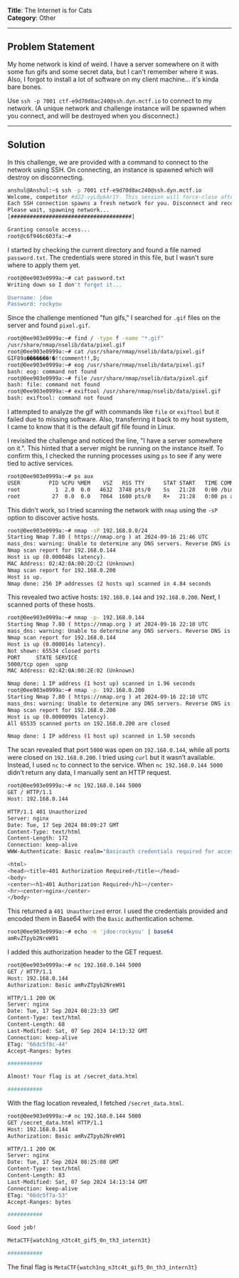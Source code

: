 **Title**: The Internet is for Cats  
**Category**: Other

---

## **Problem Statement**

My home network is kind of weird. I have a server somewhere on it with some fun gifs and some secret data, but I can't remember where it was. Also, I forgot to install a lot of software on my client machine... it's kinda bare bones.

Use `ssh -p 7001 ctf-e9d70d8ac240@ssh.dyn.mctf.io` to connect to my network. (A unique network and challenge instance will be spawned when you connect, and will be destroyed when you disconnect.)

---

## **Solution**

In this challenge, we are provided with a command to connect to the network using SSH. On connecting, an instance is spawned which will destroy on disconnecting.

```sh
anshul@Anshul:~$ ssh -p 7001 ctf-e9d70d8ac240@ssh.dyn.mctf.io
Welcome, competitor #d22-vyL0pkAr1Y. This session will force-close after 40 minutes.
Each SSH connection spawns a fresh network for you. Disconnect and reconnect to make a new network.
Please wait, spawning network...
[######################################]

Granting console access...
root@c6f946c603fa:~#
```

I started by checking the current directory and found a file named `password.txt`. The credentials were stored in this file, but I wasn't sure where to apply them yet.

```sh
root@0ee903e0999a:~# cat password.txt
Writing down so I don't forget it...

Username: jdoe
Password: rockyou
```

Since the challenge mentioned "fun gifs," I searched for `.gif` files on the server and found `pixel.gif`. 

```sh
root@0ee903e0999a:~# find / -type f -name "*.gif"
/usr/share/nmap/nselib/data/pixel.gif
root@0ee903e0999a:~# cat /usr/share/nmap/nselib/data/pixel.gif
GIF89a�������!�!!comment!!,D;
root@0ee903e0999a:~# eog /usr/share/nmap/nselib/data/pixel.gif
bash: eog: command not found
root@0ee903e0999a:~# file /usr/share/nmap/nselib/data/pixel.gif
bash: file: command not found
root@0ee903e0999a:~# exiftool /usr/share/nmap/nselib/data/pixel.gif
bash: exiftool: command not found
```

I attempted to analyze the gif with commands like `file` or `exiftool` but it failed due to missing software. Also, transferring it back to my host system, I came to know that it is the default gif file found in Linux.

I revisited the challenge and noticed the line, "I have a server somewhere on it.". This hinted that a server might be running on the instance itself. To confirm this, I checked the running processes using `ps` to see if any were tied to active services.

```sh
root@0ee903e0999a:~# ps aux
USER         PID %CPU %MEM    VSZ   RSS TTY      STAT START   TIME COMMAND
root           1  2.0  0.0   4632  3748 pts/0    Ss   21:28   0:00 /bin/bash
root          27  0.0  0.0   7064  1600 pts/0    R+   21:28   0:00 ps aux
```

This didn’t work, so I tried scanning the network with `nmap` using the `-sP` option to discover active hosts.

```sh
root@0ee903e0999a:~# nmap -sP 192.168.0.0/24
Starting Nmap 7.80 ( https://nmap.org ) at 2024-09-16 21:46 UTC
mass_dns: warning: Unable to determine any DNS servers. Reverse DNS is disabled. Try using --system-dns or specify valid servers with --dns-servers
Nmap scan report for 192.168.0.144
Host is up (0.000048s latency).
MAC Address: 02:42:0A:00:2D:C2 (Unknown)
Nmap scan report for 192.168.0.200
Host is up.
Nmap done: 256 IP addresses (2 hosts up) scanned in 4.84 seconds
```

This revealed two active hosts: `192.168.0.144` and `192.168.0.200`. Next, I scanned ports of these hosts.

```sh
root@0ee903e0999a:~# nmap -p- 192.168.0.144
Starting Nmap 7.80 ( https://nmap.org ) at 2024-09-16 22:10 UTC
mass_dns: warning: Unable to determine any DNS servers. Reverse DNS is disabled. Try using --system-dns or specify valid servers with --dns-servers
Nmap scan report for 192.168.0.144
Host is up (0.000014s latency).
Not shown: 65534 closed ports
PORT     STATE SERVICE
5000/tcp open  upnp
MAC Address: 02:42:0A:00:2E:02 (Unknown)

Nmap done: 1 IP address (1 host up) scanned in 1.96 seconds
root@0ee903e0999a:~# nmap -p- 192.168.0.200
Starting Nmap 7.80 ( https://nmap.org ) at 2024-09-16 22:10 UTC
mass_dns: warning: Unable to determine any DNS servers. Reverse DNS is disabled. Try using --system-dns or specify valid servers with --dns-servers
Nmap scan report for 192.168.0.200
Host is up (0.0000090s latency).
All 65535 scanned ports on 192.168.0.200 are closed

Nmap done: 1 IP address (1 host up) scanned in 1.50 seconds
```

The scan revealed that port `5000` was open on `192.168.0.144`, while all ports were closed on `192.168.0.200`. I tried using `curl` but it wasn’t available. Instead, I used `nc` to connect to the service. When `nc 192.168.0.144 5000` didn’t return any data, I manually sent an HTTP request.

```sh
root@0ee903e0999a:~# nc 192.168.0.144 5000
GET / HTTP/1.1
Host: 192.168.0.144

HTTP/1.1 401 Unauthorized
Server: nginx
Date: Tue, 17 Sep 2024 08:09:27 GMT
Content-Type: text/html
Content-Length: 172
Connection: keep-alive
WWW-Authenticate: Basic realm="Basicauth credentials required for access!"

<html>
<head><title>401 Authorization Required</title></head>
<body>
<center><h1>401 Authorization Required</h1></center>
<hr><center>nginx</center>
</body>
```

This returned a `401 Unauthorized` error. I used the credentials provided and encoded them in Base64 with the `Basic` authentication scheme.

```sh
root@0ee903e0999a:~# echo -n 'jdoe:rockyou' | base64
amRvZTpyb2NreW91
```

I added this authorization header to the GET request.

```sh
root@0ee903e0999a:~# nc 192.168.0.144 5000
GET / HTTP/1.1
Host: 192.168.0.144
Authorization: Basic amRvZTpyb2NreW91

HTTP/1.1 200 OK
Server: nginx
Date: Tue, 17 Sep 2024 08:23:33 GMT
Content-Type: text/html
Content-Length: 68
Last-Modified: Sat, 07 Sep 2024 14:13:32 GMT
Connection: keep-alive
ETag: "66dc5f8c-44"
Accept-Ranges: bytes

###########

Almost! Your flag is at /secret_data.html

###########
```

With the flag location revealed, I fetched `/secret_data.html`.

```sh
root@0ee903e0999a:~# nc 192.168.0.144 5000
GET /secret_data.html HTTP/1.1
Host: 192.168.0.144
Authorization: Basic amRvZTpyb2NreW91

HTTP/1.1 200 OK
Server: nginx
Date: Tue, 17 Sep 2024 08:25:08 GMT
Content-Type: text/html
Content-Length: 83
Last-Modified: Sat, 07 Sep 2024 14:13:14 GMT
Connection: keep-alive
ETag: "66dc5f7a-53"
Accept-Ranges: bytes

###########

Good job!

MetaCTF{watch1ng_n3tc4t_gif5_0n_th3_intern3t}

###########
```

The final flag is `MetaCTF{watch1ng_n3tc4t_gif5_0n_th3_intern3t}`

